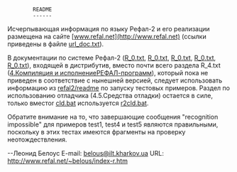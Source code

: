 
			README
			------
Исчерпывающая информация по языку Рефал-2 и его реализации размещена на сайте
[www.refal.net](http://www.refal.net) (ссылки приведены в файле
[url_doc.txt](./url_doc.txt)).

В документации по системе Рефал-2 ([R_0.txt](./r_0.txt), [R_0.txt](./r_0.txt),
[R_0.txt](./r_0.txt), [R_0.txt](./r_0.txt), [R_0.txt](./r_0.txt)), входящей в
дистрибутив, вместо почти всего раздела R_4.txt 
([4.Компиляция и исполнениеРЕФАЛ-программ](./r_4.txt)), который пока не приведен 
в соответствие с нынешней версией, следует использовать информацию из 
[refal2/readme](../readme) по запуску тестовых примеров. Раздел по использованию
отладчика (4.5.Средства отладки) остается в силе, только вместоr
[cld.bat](../cld.bat) используется [r2cld.bat](../r2cld.bat).

Обратите внимание на то, что завершающие сообщения 
"recognition impossible" для примеров test1, test4 и test5 
являются правильными, поскольку в этих тестах имеются фрагменты
на проверку неотождествления.

--Леонид Белоус
E-mail: belous@ilt.kharkov.ua
URL: http://www.refal.net/~belous/index-r.htm
